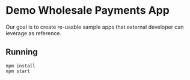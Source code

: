 # Demo Wholesale Payments App

Our goal is to create re-usable sample apps that external developer can leverage as reference.

## Running

    npm install
    npm start